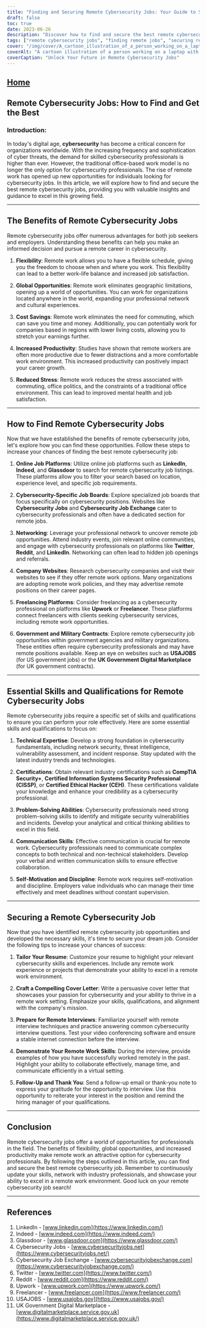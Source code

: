 ```yaml
---
title: "Finding and Securing Remote Cybersecurity Jobs: Your Guide to Success"
draft: false
toc: true
date: 2023-06-26
description: "Discover how to find and secure the best remote cybersecurity jobs, leveraging flexibility and global opportunities in this growing field."
tags: ["remote cybersecurity jobs", "finding remote jobs", "securing remote jobs", "cybersecurity careers", "remote work opportunities", "online job platforms", "cybersecurity job search", "work-life balance", "job satisfaction", "global job market", "job search strategies", "job boards", "networking", "freelancing", "government contracts", "technical expertise", "cybersecurity certifications", "problem-solving skills", "communication skills", "self-motivation", "remote interviews", "resume tips", "cover letter tips", "cybersecurity fundamentals", "network security", "threat intelligence", "vulnerability assessment", "incident response", "cybersecurity industry trends", "virtual collaboration", "time management skills"]
cover: "/img/cover/A_cartoon_illustration_of_a_person_working_on_a_laptop_with.png"
coverAlt: "A cartoon illustration of a person working on a laptop with cybersecurity-related icons and symbols around them."
coverCaption: "Unlock Your Future in Remote Cybersecurity Jobs"
---
```


## [Home](/cyber-security-career-playbook-start/)

## Remote Cybersecurity Jobs: How to Find and Get the Best

### Introduction:

In today's digital age, **cybersecurity** has become a critical concern for organizations worldwide. With the increasing frequency and sophistication of cyber threats, the demand for skilled cybersecurity professionals is higher than ever. However, the traditional office-based work model is no longer the only option for cybersecurity professionals. The rise of remote work has opened up new opportunities for individuals looking for cybersecurity jobs. In this article, we will explore how to find and secure the best remote cybersecurity jobs, providing you with valuable insights and guidance to excel in this growing field.

______

## The Benefits of Remote Cybersecurity Jobs

Remote cybersecurity jobs offer numerous advantages for both job seekers and employers. Understanding these benefits can help you make an informed decision and pursue a remote career in cybersecurity.

1. **Flexibility**: Remote work allows you to have a flexible schedule, giving you the freedom to choose when and where you work. This flexibility can lead to a better work-life balance and increased job satisfaction.

2. **Global Opportunities**: Remote work eliminates geographic limitations, opening up a world of opportunities. You can work for organizations located anywhere in the world, expanding your professional network and cultural experiences.

3. **Cost Savings**: Remote work eliminates the need for commuting, which can save you time and money. Additionally, you can potentially work for companies based in regions with lower living costs, allowing you to stretch your earnings further.

4. **Increased Productivity**: Studies have shown that remote workers are often more productive due to fewer distractions and a more comfortable work environment. This increased productivity can positively impact your career growth.

5. **Reduced Stress**: Remote work reduces the stress associated with commuting, office politics, and the constraints of a traditional office environment. This can lead to improved mental health and job satisfaction.

______

## How to Find Remote Cybersecurity Jobs

Now that we have established the benefits of remote cybersecurity jobs, let's explore how you can find these opportunities. Follow these steps to increase your chances of finding the best remote cybersecurity job:

1. **Online Job Platforms**: Utilize online job platforms such as **LinkedIn**, **Indeed**, and **Glassdoor** to search for remote cybersecurity job listings. These platforms allow you to filter your search based on location, experience level, and specific job requirements.

2. **Cybersecurity-Specific Job Boards**: Explore specialized job boards that focus specifically on cybersecurity positions. Websites like **Cybersecurity Jobs** and **Cybersecurity Job Exchange** cater to cybersecurity professionals and often have a dedicated section for remote jobs.

3. **Networking**: Leverage your professional network to uncover remote job opportunities. Attend industry events, join relevant online communities, and engage with cybersecurity professionals on platforms like **Twitter**, **Reddit**, and **LinkedIn**. Networking can often lead to hidden job openings and referrals.

4. **Company Websites**: Research cybersecurity companies and visit their websites to see if they offer remote work options. Many organizations are adopting remote work policies, and they may advertise remote positions on their career pages.

5. **Freelancing Platforms**: Consider freelancing as a cybersecurity professional on platforms like **Upwork** or **Freelancer**. These platforms connect freelancers with clients seeking cybersecurity services, including remote work opportunities.

6. **Government and Military Contracts**: Explore remote cybersecurity job opportunities within government agencies and military organizations. These entities often require cybersecurity professionals and may have remote positions available. Keep an eye on websites such as **USAJOBS** (for US government jobs) or the **UK Government Digital Marketplace** (for UK government contracts).

______

## Essential Skills and Qualifications for Remote Cybersecurity Jobs

Remote cybersecurity jobs require a specific set of skills and qualifications to ensure you can perform your role effectively. Here are some essential skills and qualifications to focus on:

1. **Technical Expertise**: Develop a strong foundation in cybersecurity fundamentals, including network security, threat intelligence, vulnerability assessment, and incident response. Stay updated with the latest industry trends and technologies.

2. **Certifications**: Obtain relevant industry certifications such as **CompTIA Security+**, **Certified Information Systems Security Professional (CISSP)**, or **Certified Ethical Hacker (CEH)**. These certifications validate your knowledge and enhance your credibility as a cybersecurity professional.

3. **Problem-Solving Abilities**: Cybersecurity professionals need strong problem-solving skills to identify and mitigate security vulnerabilities and incidents. Develop your analytical and critical thinking abilities to excel in this field.

4. **Communication Skills**: Effective communication is crucial for remote work. Cybersecurity professionals need to communicate complex concepts to both technical and non-technical stakeholders. Develop your verbal and written communication skills to ensure effective collaboration.

5. **Self-Motivation and Discipline**: Remote work requires self-motivation and discipline. Employers value individuals who can manage their time effectively and meet deadlines without constant supervision.

______

## Securing a Remote Cybersecurity Job

Now that you have identified remote cybersecurity job opportunities and developed the necessary skills, it's time to secure your dream job. Consider the following tips to increase your chances of success:

1. **Tailor Your Resume**: Customize your resume to highlight your relevant cybersecurity skills and experiences. Include any remote work experience or projects that demonstrate your ability to excel in a remote work environment.

2. **Craft a Compelling Cover Letter**: Write a persuasive cover letter that showcases your passion for cybersecurity and your ability to thrive in a remote work setting. Emphasize your skills, qualifications, and alignment with the company's mission.

3. **Prepare for Remote Interviews**: Familiarize yourself with remote interview techniques and practice answering common cybersecurity interview questions. Test your video conferencing software and ensure a stable internet connection before the interview.

4. **Demonstrate Your Remote Work Skills**: During the interview, provide examples of how you have successfully worked remotely in the past. Highlight your ability to collaborate effectively, manage time, and communicate efficiently in a virtual setting.

5. **Follow-Up and Thank You**: Send a follow-up email or thank-you note to express your gratitude for the opportunity to interview. Use this opportunity to reiterate your interest in the position and remind the hiring manager of your qualifications.

______

## Conclusion

Remote cybersecurity jobs offer a world of opportunities for professionals in the field. The benefits of flexibility, global opportunities, and increased productivity make remote work an attractive option for cybersecurity professionals. By following the steps outlined in this article, you can find and secure the best remote cybersecurity job. Remember to continuously update your skills, network with industry professionals, and showcase your ability to excel in a remote work environment. Good luck on your remote cybersecurity job search!

______

## References

1. LinkedIn - [www.linkedin.com](https://www.linkedin.com/)
2. Indeed - [www.indeed.com](https://www.indeed.com/)
3. Glassdoor - [www.glassdoor.com](https://www.glassdoor.com/)
4. Cybersecurity Jobs - [www.cybersecurityjobs.net](https://www.cybersecurityjobs.net/)
5. Cybersecurity Job Exchange - [www.cybersecurityjobexchange.com](https://www.cybersecurityjobexchange.com/)
6. Twitter - [www.twitter.com](https://www.twitter.com/)
7. Reddit - [www.reddit.com](https://www.reddit.com/)
8. Upwork - [www.upwork.com](https://www.upwork.com/)
9. Freelancer - [www.freelancer.com](https://www.freelancer.com/)
10. USAJOBS - [www.usajobs.gov](https://www.usajobs.gov/)
11. UK Government Digital Marketplace - [www.digitalmarketplace.service.gov.uk](https://www.digitalmarketplace.service.gov.uk/)